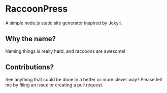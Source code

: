 # RaccoonPress
A simple node.js static site generator inspired by Jekyll.

## Why the name?
Naming things is really hard, and raccoons are awesome!

## Contributions?
See anything that could be done in a better or more clever way? Please tell me by filing an issue or creating a pull request.
